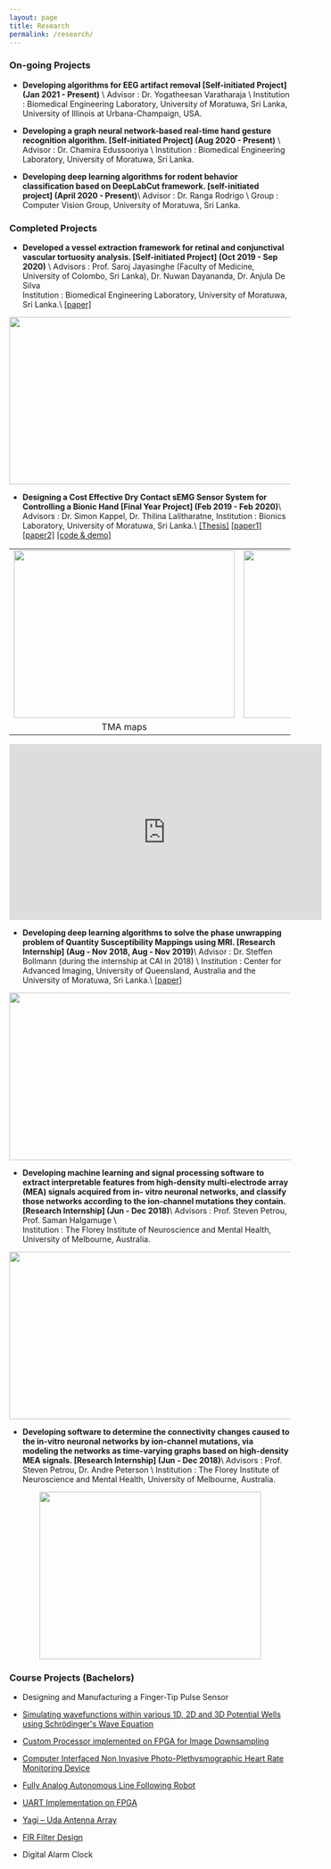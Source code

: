 ```yaml
---
layout: page
title: Research
permalink: /research/
---
```


<h3>On-going Projects</h3>

* **Developing algorithms for EEG artifact removal [Self-initiated Project] (Jan 2021 - Present)** \\
Advisor : Dr. Yogatheesan Varatharaja \\
Institution : Biomedical Engineering Laboratory, University of Moratuwa, Sri Lanka, University of Illinois at Urbana-Champaign, USA.

* **Developing a graph neural network-based real-time hand gesture recognition algorithm. [Self-initiated Project] (Aug 2020 - Present)** \\
Advisor : Dr. Chamira Edussooriya \\
Institution : Biomedical Engineering Laboratory, University of Moratuwa, Sri Lanka.

* **Developing deep learning algorithms for rodent behavior classification based on DeepLabCut framework. [self-initiated project] (April 2020 - Present)**\\
Advisor : Dr. Ranga Rodrigo \\
Group : Computer Vision Group, University of Moratuwa, Sri Lanka.

<h3>Completed Projects</h3>

* **Developed a vessel extraction framework for retinal and conjunctival vascular tortuosity analysis. [Self-initiated Project] (Oct 2019 - Sep 2020)** \\
Advisors : Prof. Saroj Jayasinghe (Faculty of Medicine, University of Colombo, Sri Lanka), Dr. Nuwan Dayananda, Dr. Anjula De Silva  
Institution : Biomedical Engineering Laboratory, University of Moratuwa, Sri Lanka.\\
[[paper]]({{site.url}}/docs/papers/2020_4.pdf)

<div style="text-align: center"><img src="{{site.url}}/images/projects5.png" width="631" height="300" /></div>

* **Designing a Cost Effective Dry Contact sEMG Sensor System for Controlling a Bionic Hand [Final Year Project] (Feb 2019 - Feb 2020)**\\
Advisors : Dr. Simon Kappel, Dr. Thilina Lalitharatne, 
Institution : Bionics Laboratory, University of Moratuwa, Sri Lanka.\\
[[Thesis]](https://drive.google.com/file/d/1vsiN3oIjDBOPYcGHZHiY1dkdisIAycm_/view?usp=sharing) [[paper1]]({{site.url}}/docs/papers/2020_1.pdf) [[paper2]]({{site.url}}/docs/papers/2020_2.pdf) [[code & demo]](https://github.com/Laknath1996/Real-Time-Hand-Gesture-Recognition-with-TMA-Maps)

<!-- <div style="text-align: center"><img src="{{site.url}}/images/projects1.png" width="396" height="300" /></div> -->

<center>
<table>
  <tr>
    <td align="center" valign="top"><img src="{{site.url}}/images/projects1.png" width="396" height="300" /></td>
    <td align="center" valign="top"><img src="{{site.url}}/images/projects6.png" width="513" height="300" /></td>
  </tr>
    <tr>
    <td align="center">TMA maps</td>
    <td align="center">Active dry-contact sEMG sensors</td>
  </tr>
 </table>
</center>

<center>
<iframe width="560" height="315" src="https://www.youtube.com/embed/dPA2NB8ugzg" frameborder="0" allow="accelerometer; autoplay; clipboard-write; encrypted-media; gyroscope; picture-in-picture" allowfullscreen></iframe>
</center>

* **Developing deep learning algorithms to solve the phase unwrapping problem of Quantity Susceptibility Mappings using MRI. [Research Internship] (Aug - Nov 2018, Aug - Nov 2019)**\\
Advisor : Dr. Steffen Bollmann (during the internship at CAI in 2018) \\
Institution : Center for Advanced Imaging, University of Queensland, Australia and the University of Moratuwa, Sri Lanka.\\
[[paper]]({{site.url}}/docs/papers/2020_3.pdf)

<div style="text-align: center"><img src="{{site.url}}/images/projects4.png" width="695" height="300" /></div>

* **Developing machine learning and signal processing software to extract interpretable features from high-density multi-electrode array (MEA) signals acquired from in-   vitro neuronal networks, and classify those networks according to the ion-channel mutations they contain. [Research Internship] (Jun - Dec 2018)**\\
Advisors : Prof. Steven Petrou, Prof. Saman Halgamuge \\   
Institution : The Florey Institute of Neuroscience and Mental Health, University of Melbourne, Australia.

<div style="text-align: center"><img src="{{site.url}}/images/projects2.png" width="516" height="300" /></div>

* **Developing software to determine the connectivity changes caused to the in-vitro neuronal networks by ion-channel mutations, via modeling the networks as time-varying graphs based on high-density MEA signals. [Research Internship] (Jun - Dec 2018)**\\
Advisors : Prof. Steven Petrou, Dr. Andre Peterson \\
Institution : The Florey Institute of Neuroscience and Mental Health, University of Melbourne, Australia.

<div style="text-align: center"><img src="{{site.url}}/images/projects3.png" width="397" height="300" /></div>

<h3>Course Projects (Bachelors)</h3>

* Designing and Manufacturing a Finger-Tip Pulse Sensor

* [Simulating wavefunctions within various 1D, 2D and 3D Potential Wells using Schrödinger's Wave Equation](https://laknath1996.github.io/course/project/2019/01/17/potential-wells.html)

* [Custom Processor implemented on FPGA for Image Downsampling](https://laknath1996.github.io/course/project/2018/05/25/processor-design.html)

* [Computer Interfaced Non Invasive Photo-Plethysmographic Heart Rate Monitoring Device](https://laknath1996.github.io/self/initiated/project/2017/04/20/photopleth-device.html)

* [Fully Analog Autonomous Line Following Robot](https://laknath1996.github.io/course/project/2017/06/12/analog-line-follower.html)

* [UART Implementation on FPGA](https://laknath1996.github.io/course/project/2017/08/18/uart-fpga.html)

* [Yagi – Uda Antenna Array](https://laknath1996.github.io/course/project/2016/10/07/yagi-antenna.html)

* [FIR Filter Design](https://laknath1996.github.io/course/project/2017/09/05/fir-design.html)

* Digital Alarm Clock
